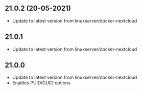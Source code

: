 
## 21.0.2 (20-05-2021)
- Update to latest version from linuxserver/docker-nextcloud

## 21.0.1
- Update to latest version from linuxserver/docker-nextcloud

## 21.0.0
- Update to latest version from linuxserver/docker-nextcloud
- Enables PUID/GUID options
